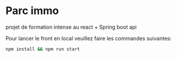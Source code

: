 # Parc immo

projet de formation intense au react + Spring boot api

Pour lancer le front en local veuillez faire les commandes suivantes:

```sh
npm install && npm run start
```
